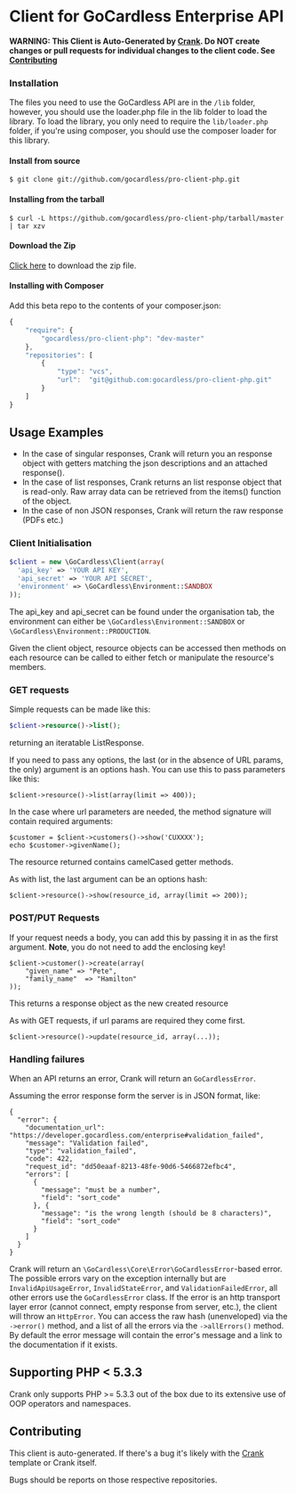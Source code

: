 # Client for GoCardless Enterprise API

**WARNING: This Client is Auto-Generated by [Crank](https://github.com/gocardless/crank).
Do NOT create changes or pull requests for individual changes to the client code. See
[Contributing](#contributing)**

### Installation

The files you need to use the GoCardless API are in the `/lib` folder, however, you should use the loader.php file in the lib folder to load the library.
To load the library, you only need to require the `lib/loader.php` folder, if you're using composer, you should use the composer loader for this library.

#### Install from source

```console
$ git clone git://github.com/gocardless/pro-client-php.git
```

#### Installing from the tarball

```console
$ curl -L https://github.com/gocardless/pro-client-php/tarball/master | tar xzv
```

#### Download the Zip

[Click here](https://github.com/gocardless/pro-client-php/zipball/master)
to download the zip file.

#### Installing with Composer

Add this beta repo to the contents of your composer.json:

```javascript
{
    "require": {
        "gocardless/pro-client-php": "dev-master"
    },
    "repositories": [
        {
            "type": "vcs",
            "url":  "git@github.com:gocardless/pro-client-php.git"
        }
    ]
}
```

## Usage Examples

- In the case of singular responses, Crank will return you an response object with getters matching the json descriptions and an attached response().
- In the case of list responses, Crank returns an list response object that is read-only. Raw array data can be retrieved from the items() function of the object.
- In the case of non JSON responses, Crank will return the raw response (PDFs etc.)

### Client Initialisation
```php
$client = new \GoCardless\Client(array(
  'api_key' => 'YOUR API KEY',
  'api_secret' => 'YOUR API SECRET',
  'environment' => \GoCardless\Environment::SANDBOX
));
```
The api_key and api_secret can be found under the organisation tab, the environment can either be `\GoCardless\Environment::SANDBOX` or `\GoCardless\Environment::PRODUCTION`.

Given the client object, resource objects can be accessed then methods on each resource can be called to either fetch or manipulate the resource's members.

### GET requests

Simple requests can be made like this:

```php
$client->resource()->list();
```
returning an iteratable ListResponse.


If you need to pass any options, the last (or in the absence of URL params, the only) argument is an options hash. You can use this to pass parameters like this:
```
$client->resource()->list(array(limit => 400));
```

In the case where url parameters are needed, the method signature will contain required arguments:

```
$customer = $client->customers()->show('CUXXXX');
echo $customer->givenName();

```

The resource returned contains camelCased getter methods.


As with list, the last argument can be an options hash:

```
$client->resource()->show(resource_id, array(limit => 200));
```

### POST/PUT Requests
If your request needs a body, you can add this by passing it in as the first argument.
**Note**, you do not need to add the enclosing key!

```
$client->customer()->create(array(
    "given_name" => "Pete",
    "family_name"  => "Hamilton"
));
```
This returns a response object as the new created resource

As with GET requests, if url params are required they come first.

```
$client->resource()->update(resource_id, array(...));
```

### Handling failures

When an API returns an error, Crank will return an `GoCardlessError`.

Assuming the error response form the server is in JSON format, like:

```
{
  "error": {
    "documentation_url": "https://developer.gocardless.com/enterprise#validation_failed",
    "message": "Validation failed",
    "type": "validation_failed",
    "code": 422,
    "request_id": "dd50eaaf-8213-48fe-90d6-5466872efbc4",
    "errors": [
      {
        "message": "must be a number",
        "field": "sort_code"
      }, {
        "message": "is the wrong length (should be 8 characters)",
        "field": "sort_code"
      }
    ]
  }
}
```

Crank will return an `\GoCardless\Core\Error\GoCardlessError`-based error. The possible errors vary on the exception internally but are `InvalidApiUsageError`, `InvalidStateError`, and `ValidationFailedError`, all other errors use the `GoCardlessError` class. If the error is an http transport layer error (cannot connect, empty response from server, etc.), the client will throw an `HttpError`. You can access the raw hash (unenveloped) via the `->error()` method, and a list of all the errors via the `->allErrors()` method. By default the error message will contain the error's message and a link to the documentation if it exists.


## Supporting PHP < 5.3.3
Crank only supports PHP >= 5.3.3 out of the box due to its extensive
use of OOP operators and namespaces.

## Contributing

This client is auto-generated. If there's a bug it's likely with the
[Crank](https://github.com/gocardless/crank) template or Crank itself.

Bugs should be reports on those respective repositories.
